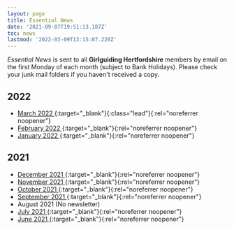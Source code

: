 ```yaml
---
layout: page
title: Essential News
date: '2021-09-07T19:51:13.187Z'
toc: news
lastmod: '2022-03-09T13:15:07.220Z'
---
```


_Essential News_ is sent to all **Girlguiding Hertfordshire** members by email on the first Monday of each month (subject to Bank Holidays). Please check your junk mail folders if you haven't received a copy.

## 2022

- [March 2022 <i class="fa fa-external-link"></i>](https://mailchi.mp/4d874af2c275/march-2022-essential-news){:target="_blank"}{:class="lead"}{:rel="noreferrer noopener"}
- [February 2022 <i class="fa fa-external-link"></i>](https://mailchi.mp/98abc6c499f0/feb-2022-essential-news-6118194){:target="_blank"}{:rel="noreferrer noopener"}
- [January 2022 <i class="fa fa-external-link"></i>](https://mailchi.mp/a3aed69df64d/jan-2022-essential-news-5015594?e=3599adf2bf){:target="_blank"}{:rel="noreferrer noopener"}

## 2021

- [December 2021 <i class="fa fa-external-link"></i>](https://mailchi.mp/2c8ad8b2e52e/dec-2021-essential-news-5000438){:target="_blank"}{:rel="noreferrer noopener"}
- [November 2021 <i class="fa fa-external-link"></i>](https://mailchi.mp/65b0a7d996c4/nov-2021-essential-news-4986410){:target="_blank"}{:rel="noreferrer noopener"}
- [October 2021 <i class="fa fa-external-link"></i>](https://mailchi.mp/e1eb216f47fe/oct-2021-essential-news-4972418){:target="_blank"}{:rel="noreferrer noopener"}
- [September 2021 <i class="fa fa-external-link"></i>](https://mailchi.mp/47bc1115bc9e/sept-2021-essential-news){:target="_blank"}{:rel="noreferrer noopener"}
- August 2021 (No newsletter)
- [July 2021 <i class="fa fa-external-link"></i>](https://mailchi.mp/2a701b398b86/july-2021-essential-news){:target="_blank"}{:rel="noreferrer noopener"}
- [June 2021 <i class="fa fa-external-link"></i>](https://mailchi.mp/be4b583e65bd/june-2021-essential-news){:target="_blank"}{:rel="noreferrer noopener"}
